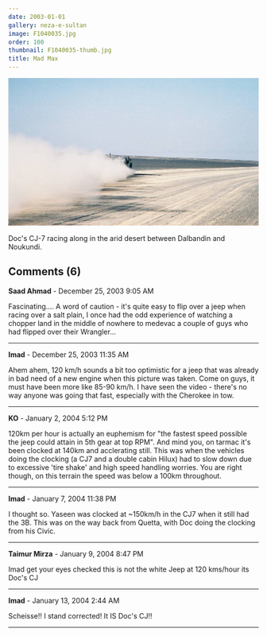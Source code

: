 ```yaml
---
date: 2003-01-01
gallery: neza-e-sultan
image: F1040035.jpg
order: 100
thumbnail: F1040035-thumb.jpg
title: Mad Max
---
```


![Mad Max](./F1040035.jpg)

Doc's CJ-7 racing along in the arid desert between Dalbandin and Noukundi.

<div id="comments">

## Comments (6)

**Saad Ahmad** - December 25, 2003  9:05 AM

Fascinating....
A word of caution - it's quite easy to flip over a jeep when racing over a salt plain, I once had the odd experience of watching a chopper land in the middle of nowhere to medevac a couple of guys who had flipped over their Wrangler...

---

**Imad** - December 25, 2003 11:35 AM

Ahem ahem, 120 km/h sounds a bit too optimistic for a jeep that was already in bad need of a new engine when this picture was taken. Come on guys, it must have been more like 85-90 km/h. I have seen the video - there's no way anyone was going that fast, especially with the Cherokee in tow.

---

**KO** - January  2, 2004  5:12 PM

120km per hour is actually an euphemism for "the fastest speed possible the jeep could attain in 5th gear at top RPM". And mind you, on tarmac it's been clocked at 140km and acclerating still. This was when the vehicles doing the clocking (a CJ7 and a double cabin Hilux) had to slow down due to excessive 'tire shake' and high speed handling worries. You are right though, on this terrain the speed was below a 100km throughout.

---

**Imad** - January  7, 2004 11:38 PM

I thought so. Yaseen was clocked at ~150km/h in the CJ7 when it still had the 3B. This was on the way back from Quetta, with Doc doing the clocking from his Civic.

---

**Taimur Mirza** - January  9, 2004  8:47 PM

Imad get your eyes checked this is not the white Jeep at 120 kms/hour its Doc's CJ

---

**Imad** - January 13, 2004  2:44 AM

Scheisse!! I stand corrected! It IS Doc's CJ!!

---

</div>